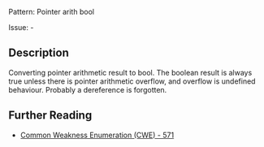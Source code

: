 Pattern: Pointer arith bool

Issue: -

## Description

Converting pointer arithmetic result to bool. The boolean result is always true unless there is pointer arithmetic overflow, and overflow is undefined behaviour. Probably a dereference is forgotten.

## Further Reading

* [Common Weakness Enumeration (CWE) - 571](https://cwe.mitre.org/data/definitions/571.html)